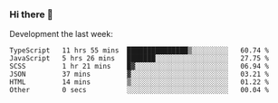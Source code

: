 ### Hi there 👋

Development the last week:
<!--START_SECTION:waka-->

```text
TypeScript   11 hrs 55 mins  ███████████████▒░░░░░░░░░   60.74 %
JavaScript   5 hrs 26 mins   ███████░░░░░░░░░░░░░░░░░░   27.75 %
SCSS         1 hr 21 mins    █▓░░░░░░░░░░░░░░░░░░░░░░░   06.94 %
JSON         37 mins         ▓░░░░░░░░░░░░░░░░░░░░░░░░   03.21 %
HTML         14 mins         ▒░░░░░░░░░░░░░░░░░░░░░░░░   01.22 %
Other        0 secs          ░░░░░░░░░░░░░░░░░░░░░░░░░   00.04 %
```

<!--END_SECTION:waka-->

<!--
**JASONPANGGO/jasonpanggo** is a ✨ _special_ ✨ repository because its `README.md` (this file) appears on your GitHub profile.

Here are some ideas to get you started:

- 🔭 I’m currently working on ...
- 🌱 I’m currently learning ...
- 👯 I’m looking to collaborate on ...
- 🤔 I’m looking for help with ...
- 💬 Ask me about ...
- 📫 How to reach me: ...
- 😄 Pronouns: ...
- ⚡ Fun fact: ...
-->
